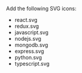 Add the following SVG icons:
- react.svg
- redux.svg
- javascript.svg
- nodejs.svg
- mongodb.svg
- express.svg
- python.svg
- typescript.svg